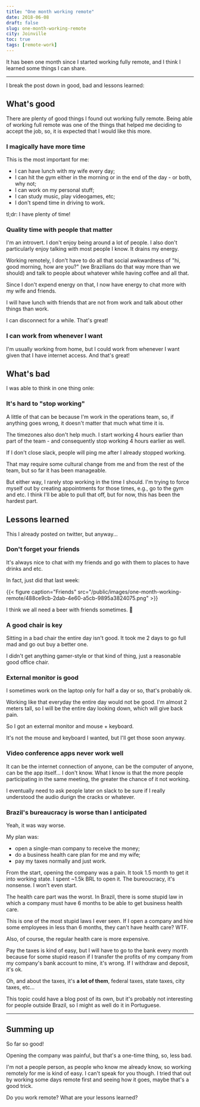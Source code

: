 ```yaml
---
title: "One month working remote"
date: 2018-06-08
draft: false
slug: one-month-working-remote
city: Joinville
toc: true
tags: [remote-work]
---
```


It has been one month since I started working fully remote, and I think I learned some things I can share.

---

I break the post down in good, bad and lessons learned:

## What's good

There are plenty of good things I found out working fully remote. Being able of working full remote was one of the things that helped me deciding to accept the job, so, it is expected that I would like this more.

### I magically have more time

This is the most important for me:

- I can have lunch with my wife every day;
- I can hit the gym either in the morning or in the end of the day -
or both, why not;
- I can work on my personal stuff;
- I can study music, play videogames, etc;
- I don't spend time in driving to work.

tl;dr: I have plenty of time!

### Quality time with people that matter

I'm an introvert. I don't enjoy being around a lot of people. I also don't particularly enjoy talking with most people I know. It drains my energy. 

Working remotely, I don't have to do all that social awkwardness of "hi, good morning, how are you?" (we Brazilians do that way more than we should) and talk to people about whatever while having coffee and all that.

Since I don't expend energy on that, I now have energy to chat more with my wife and friends.

I will have lunch with friends that are not from work and talk about other things than work.

I can disconnect for a while. That's great!

### I can work from whenever I want

I'm usually working from home, but I could work from whenever I want given that I have internet access. And that's great!

## What's bad

I was able to think in one thing onle:

### It's hard to "stop working"

A little of that can be because I'm work in the operations team, so, if anything goes wrong, it doesn't matter that much what time it is.

The timezones also don't help much. I start working 4 hours earlier than part of the team - and consequently stop working 4 hours earlier as well.

If I don't close slack, people will ping me after I already stopped working.

That may require some cultural change from me and from the rest of the team, but so far it has been manageable.

But either way, I rarely stop working in the time I should. I'm trying to force myself out by creating appointments for those times, e.g., go to the gym and etc. I think I'll be able to pull that off, but for now, this has been the hardest part.

## Lessons learned

This I already posted on twitter, but anyway...

### Don't forget your friends

It's always nice to chat with my friends and go with them to places to have
drinks and etc.

In fact, just did that last week:

{{< figure caption="Friends" src="/public/images/one-month-working-remote/488ce9cb-2dab-4e60-a5cb-9895a3824075.png" >}}

I think we all need a beer with friends sometimes. 😬

### A good chair is key

Sitting in a bad chair the entire day isn't good. It took me 2 days to go full mad and go out buy a better one.

I didn't get anything gamer-style or that kind of thing, just a reasonable good office chair.

### External monitor is good

I sometimes work on the laptop only for half a day or so, that's probably ok.

Working like that everyday the entire day would not be good. I'm almost 2 meters tall, so I will be the  entire day looking down, which will give back pain.

So I got an external monitor and mouse + keyboard.

It's not the mouse and keyboard I wanted, but I'll get those soon anyway.

### Video conference apps never work well

It can be the internet connection of anyone, can be the computer of anyone, can be the app itself... I don't know. What I know is that the more people participating in the same meeting, the greater the chance of it not working.

I eventually need to ask people later on slack to be sure if I really understood the audio durign the cracks or whatever.

### Brazil's bureaucracy is worse than I anticipated

Yeah, it was way worse.

My plan was:

- open a single-man company to receive the money;
- do a business health care plan for me and my wife;
- pay my taxes normally and just work.

From the start, opening the company was a pain. It took 1.5 month to get it into working state. I spent ~1.5k BRL to open it. The bureoucracy, it's nonsense. I won't even start.

The health care part was the worst. In Brazil, there is some stupid law in which a company must have 6 months to be able to get business health care.

This is one of the most stupid laws I ever seen. If I open a company and hire some employees in less than 6 months, they can't have health care? WTF.

Also, of course, the regular health care is more expensive.

Pay the taxes is kind of easy, but I will have to go to the bank every month because for some stupid reason if I transfer the profits of my company from my company's bank account to mine, it's wrong. If I withdraw and deposit, it's ok.

Oh, and about the taxes, it's **a lot of them**, federal taxes, state taxes, city taxes, etc...

This topic could have a blog post of its own, but it's probably not interesting for people outside Brazil, so I might as well do it in Portuguese.

---

## Summing up

So far so good!

Opening the company was painful, but that's a one-time thing, so, less bad.

I'm not a people person, as people who know me already know, so working remotely for me is kind of easy. I can't speak for you though. I tried that out by working some days remote first and seeing how it goes, maybe that's a good trick.

Do you work remote? What are your lessons learned?
